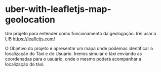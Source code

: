 # uber-with-leafletjs-map-geolocation
Um projeto para entender como funcionamento da geologação. Irei usar a LIB https://leafletjs.com/

O Objetivo do projeto é apresentar um mapa onde podemos identificar a localização do Táxi e do Usuário.
Iremos simular o táxi enviando as coordenadas para o usuário, onde o mesmo poderá acompanhar a localização do táxi.
